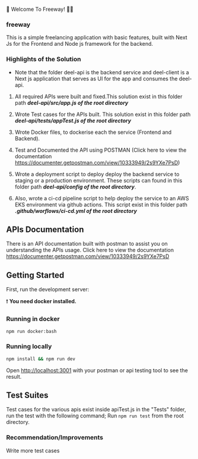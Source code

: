 💫 Welcome To Freeway! 🎉🎉

### freeway
This is a simple freelancing application with basic features, built with Next Js for the Frontend and Node js framework for the backend.

### Highlights of the Solution
- Note that the folder deel-api is the backend service and deel-client is a Next js application that serves as UI for the app and consumes the deel-api.

1. All required APIs were built and fixed.This solution exist in this folder path  **_deel-api/src/app.js of the root directory_**

2. Wrote Test cases for the APIs built. This solution exist in this folder path  **_deel-api/tests/appTest.js of the root directory_**

3. Wrote Docker files, to dockerise each the service (Frontend and Backend).

4. Test and Documented the API using POSTMAN (Click here to view the documentation https://documenter.getpostman.com/view/10333949/2s9YXe7PsD)

5. Wrote a deployment script to deploy deploy the backend service to staging or a production environment. These scripts can found in this folder path  **_deel-api/config of the root directory_**.

6. Also, wrote a ci-cd pipeline script to help deploy the service to an AWS EKS environment via github actions. This script exist in this folder path  **_.github/worflows/ci-cd.yml of the root directory_**

## APIs Documentation
There is an API documentation built with postman to assist you on understanding the APIs usage. Click here to view the documentation https://documenter.getpostman.com/view/10333949/2s9YXe7PsD

## Getting Started 

First, run the development server:

❗️ **You need docker installed.**

### Running in docker

```bash
npm run docker:bash
```

### Running locally

```bash
npm install && npm run dev
```

Open [http://localhost:3001](http://localhost:3001) with your postman or api testing tool to see the result.


## Test Suites
Test cases for the various apis exist inside apiTest.js in the "Tests" folder, run the test with the following command;
Run `npm run test` from the root directory.

### Recommendation/Improvements

Write more test cases
